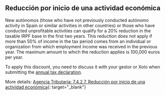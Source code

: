 ## Reducción por inicio de una actividad económica

New autónomos (those who have not previously conducted autónomo activity in Spain or similar activities in other
countries) or those who have conducted unprofitable activities can qualify for a 20% reduction in the taxable IRPF base
in the first two years. This reduction does not apply if more than 50% of income in the tax period comes from an
individual or organization from which employment income was received in the previous year. The maximum amount to which
the reduction applies is 100,000 euros per year.

To apply this discount, you need to discuss it with your gestor or Xolo when submitting the [annual tax declaration](#annual-declaration-renta).

More
details: [Agencia Tributaria: 7.4.2.7. Reducción por inicio de una actividad económica](https://sede.agenciatributaria.gob.es/Sede/ayuda/manuales-videos-folletos/manuales-ayuda-presentacion/irpf-2022/7-cumplimentacion-irpf/7_4-rendimientos-actividades-economicas/7_4_2-regimen-estimacion-directa/7_4_2_7-reduccion-inicio-actividad-economica.html){:
target="_blank"}
